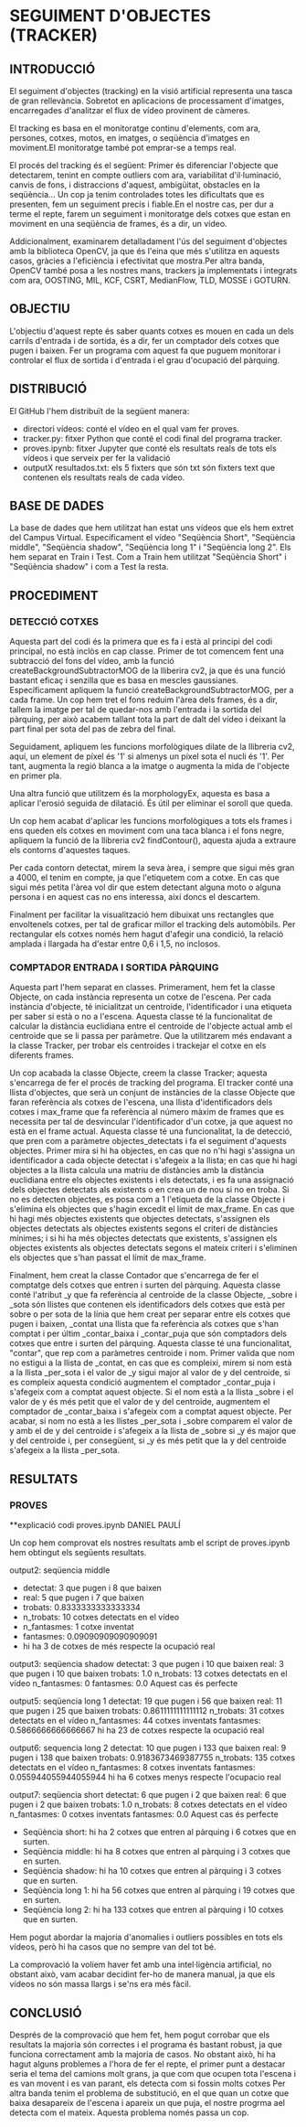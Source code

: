 # SEGUIMENT D'OBJECTES (TRACKER)

## INTRODUCCIÓ

El seguiment d'objectes (tracking) en la visió artificial representa una tasca de gran rellevància. Sobretot en aplicacions de processament d'imatges, encarregades d'analitzar el flux de vídeo provinent de càmeres.

El tracking es basa en el monitoratge continu d'elements, com ara, persones, cotxes, motos, en imatges, o seqüència d'imatges en moviment.El monitoratge també pot emprar-se a temps real. 

El procés del tracking és el següent:
Primer és diferenciar l'objecte que detectarem, tenint en compte outliers com ara, variabilitat d'il·luminació, canvis de fons, i distraccions d'aquest, ambigüitat, obstacles en la seqüència...
Un cop ja tenim controlades totes les dificultats que es presenten, fem un seguiment precís i fiable.En el nostre cas, per dur a terme el repte, farem un seguiment i monitoratge dels cotxes que estan en moviment en una seqüència de frames, és a dir, un vídeo.

Addicionalment, examinarem detalladament l'ús del seguiment d'objectes amb la biblioteca OpenCV, ja que és l'eina que més s'utilitza en aquests casos, gràcies a l'eficiència i efectivitat que mostra.Per altra banda, OpenCV també posa a les nostres mans, trackers ja implementats i integrats com ara, OOSTING, MIL, KCF, CSRT, MedianFlow, TLD, MOSSE i GOTURN.

## OBJECTIU

L'objectiu d'aquest repte és saber quants cotxes es mouen en cada un dels carrils d'entrada i de sortida, és a dir, fer un comptador dels cotxes que pugen i baixen. Fer un programa com aquest fa que puguem monitorar i controlar el flux de sortida i d'entrada i el grau d'ocupació del pàrquing.

## DISTRIBUCIÓ

El GitHub l'hem distribuït de la següent manera:
- directori vídeos: conté el vídeo en el qual vam fer proves.
- tracker.py: fitxer Python que conté el codi final del programa tracker.
- proves.ipynb: fitxer Jupyter que conté els resultats reals de tots els vídeos i que serveix per fer la validació
- outputX resultados.txt: els 5 fixters que són txt són fixters text que contenen els resultats reals de cada vídeo.


## BASE DE DADES

La base de dades que hem utilitzat han estat uns vídeos que els hem extret del Campus Virtual. Específicament el vídeo "Seqüència Short",  "Seqüència middle",  "Seqüència shadow",  "Seqüència long 1" i  "Seqüència long 2".
Els hem separat en Train i Test. 
Com a Train hem utilitzat "Seqüència Short" i "Seqüència shadow" i com a Test la resta. 


## PROCEDIMENT

### DETECCIÓ COTXES

Aquesta part del codi és la primera que es fa i està al principi del codi principal, no està inclòs en cap classe.
Primer de tot comencem fent una subtracció del fons del vídeo, amb la funció createBackgroundSubtractorMOG de la lliberira cv2, ja que és una funció bastant eficaç i senzilla que es basa en mescles gaussianes.
Específicament apliquem la funció createBackgroundSubtractorMOG, per a cada frame.
Un cop hem tret el fons reduim l'àrea dels frames, és a dir, tallem la imatge per tal de quedar-nos amb l'entrada i la sortida del pàrquing, per això acabem tallant tota la part de dalt del vídeo i deixant la part final per sota del pas de zebra del final.

Seguidament, apliquem les funcions morfològiques dilate de la llibreria cv2, aquí, un element de píxel és '1' si almenys un píxel sota el nucli és '1'. Per tant, augmenta la regió blanca a la imatge o augmenta la mida de l'objecte en primer pla.

Una altra funció que utilitzem és la morphologyEx, aquesta es basa a aplicar l'erosió seguida de dilatació. És útil per eliminar el soroll que queda.

Un cop hem acabat d'aplicar les funcions morfològiques a tots els frames i ens queden els cotxes en moviment com una taca blanca i el fons negre, apliquem la funció de la llibreria cv2 findContour(), aquesta ajuda a extraure els contorns d'aquestes taques.

Per cada contorn detectat, mirem la seva àrea, i sempre que sigui més gran a 4000, el tenim en compte, ja que l'etiquetem com a cotxe. En cas que sigui més petita l'àrea vol dir que estem detectant alguna moto o alguna persona i en aquest cas no ens interessa, així doncs el descartem.

Finalment per facilitar la visualització hem dibuixat uns rectangles que envoltenels cotxes, per tal de graficar millor el tracking dels automòbils.
Per rectangular els cotxes només hem hagut d'afegir una condició, la relació amplada i llargada ha d'estar entre 0,6 i 1,5, no inclosos.



### COMPTADOR ENTRADA I SORTIDA PÀRQUING

Aquesta part l'hem separat en classes. Primerament, hem fet la classe Objecte, on cada instància representa un cotxe de l'escena.
Per cada instància d'objecte, té inicialitzat un centroide, l'identificador i una etiqueta per saber si està o no a l'escena. Aquesta classe té la funcionalitat de calcular la distància euclidiana entre el centroide de l'objecte actual amb el centroide que se li passa per paràmetre.
Que la utilitzarem més endavant a la classe Tracker, per trobar els centroides i trackejar el cotxe en els diferents frames.

Un cop acabada la classe Objecte, creem la classe Tracker; aquesta s'encarrega de fer el procés de tracking del programa.
El tracker conté una llista d'objectes, que serà un conjunt de instàncies de la classe Objecte que faran referència als cotxes de l'escena, una llista d'identificadors dels cotxes i max_frame que fa referència al número màxim de frames que es necessita per tal de desvincular l'identificador d'un cotxe, ja que aquest no està en el frame actual.
Aquesta classe té una funcionalitat, la de detecció, que pren com a paràmetre objectes_detectats i fa el seguiment d'aquests objectes.
Primer mira si hi ha objectes, en cas que no n'hi hagi s'assigna un identificador a cada objecte detectat i s'afegeix a la llista; en cas que hi hagi objectes a la llista calcula una matriu de distàncies amb la distància euclidiana entre els objectes existents i els detectats, i es fa una assignació dels objectes detectats als existents o en crea un de nou si no en troba.
Si no es detecten objectes, es posa com a 1 l'etiqueta de la classe Objecte i s'elimina els objectes que s'hagin excedit el límit de max_frame.
En cas que hi hagi més objectes existents que objectes detectats, s'assignen els objectes detectats als objectes existents segons el criteri de distàncies mínimes; i si hi ha més objectes detectats que existents, s'assignen els objectes existents als objectes detectats segons el mateix criteri i s'eliminen els objectes que s'han passat el límit de max_frame.

Finalment, hem creat la classe Contador que s'encarrega de fer el comptatge dels cotxes que entren i surten del pàrquing.
Aquesta classe conté l'atribut _y que fa referència al centroide de la classe Objecte, _sobre i _sota són llistes que contenen els identificadors dels cotxes que està per sobre o per sota de la línia que hem creat per separar entre els cotxes que pugen i baixen, _contat una llista que fa referència als cotxes que s'han comptat i per últim _contar_baixa i _contar_puja que són comptadors dels cotxes que entre i surten del pàrquing.
Aquesta classe té una funcionalitat, "contar", que rep com a paràmetres centroide i nom. Primer valida que nom no estigui a la llista de _contat, en cas que es compleixi, mirem si nom està a la llista _per_sota i el valor de _y sigui major al valor de y del centroide, si es compleix aquesta condició augmentem el comptador _contar_puja i s'afegeix com a comptat aquest objecte.
Si el nom està a la llista _sobre i el valor de y és més petit que el valor de y del centroide, augmentem el comptador de _contar_baixa i s'afegeix com a comptat aquest objecte.
Per acabar, si nom no està a les llistes _per_sota i _sobre comparem el valor de y amb el de y del centroide i s'afegeix a la llista de _sobre si _y és major que y del centroide i, per consegüent, si _y és més petit que la y del centroide s'afegeix a la llista _per_sota.



## RESULTATS

### PROVES

**explicació codi proves.ipynb DANIEL PAULÍ



Un cop hem comprovat els nostres resultats amb el script de proves.ipynb hem obtingut els següents resultats.

output2: seqüencia middle
- detectat: 3 que pugen i  8 que baixen 
- real:     5 que pugen i  7 que baixen
- trobats:   0.8333333333333334
- n_trobats:   10  cotxes detectats en el vídeo
- n_fantasmes: 1 cotxe inventat
- fantasmes: 0.09090909090909091 
- hi ha 3 de cotxes de més respecte la ocupació real


output3: seqüencia shadow
detectat: 3 que pugen i 10 que baixen
real:     3 que pugen i 10 que baixen
trobats:   1.0
n_trobats:   13 cotxes detectats en el vídeo
n_fantasmes: 0
fantasmes: 0.0
Aquest cas és perfecte



output5: seqüencia long 1
detectat: 19 que pugen i 56 que baixen
real:     11 que pugen i 25 que baixen
trobats:   0.8611111111111112
n_trobats:   31 cotxes detectats en el vídeo
n_fantasmes: 44 cotxes inventats
fantasmes: 0.5866666666666667
hi ha 23 de cotxes respecte la ocupació real


output6: sequencia long 2
detectat: 10 que pugen i 133 que baixen
real:     9 pugen i 138 que baixen
trobats:   0.9183673469387755
n_trobats:   135 cotxes detectats en el vídeo
n_fantasmes: 8 cotxes inventats
fantasmes: 0.055944055944055944
hi ha 6 cotxes menys respecte l'ocupacio real  


output7: seqüencia short
detectat: 6 que pugen i 2 que baixen 
real:     6 que pugen i 2 que baixen
trobats:   1.0
n_trobats:   8  cotxes detectats en el vídeo
n_fantasmes: 0  cotxes inventats
fantasmes: 0.0
Aquest cas és perfecte

- Seqüència short: hi ha 2 cotxes que entren al pàrquing i 6 cotxes que en surten.
- Seqüència middle: hi ha 8 cotxes que entren al pàrquing i 3 cotxes que en surten.
- Seqüència shadow: hi ha 10 cotxes que entren al pàrquing i 3 cotxes que en surten.
- Seqüència long 1: hi ha 56 cotxes que entren al pàrquing i 19 cotxes que en surten.
- Seqüència long 2: hi ha 133 cotxes que entren al pàrquing i 10 cotxes que en surten.

Hem pogut abordar la majoria d'anomalies i outliers possibles en tots els vídeos, però hi ha casos que no sempre van del tot bé.

La comprovació la volíem haver fet amb una intel·ligència artificial, no obstant això, vam acabar decidint fer-ho de manera manual, ja que els vídeos no són massa llargs i se'ns era més fàcil.

## CONCLUSIÓ


Després de la comprovació que hem fet, hem pogut corrobar que els resultats la majoria són correctes i el programa és bastant robust, ja que funciona correctament amb la majoria de casos. 
No obstant això, hi ha hagut alguns problemes a l'hora de fer el repte, el primer punt a destacar seria el tema del camions molt grans, ja que com que ocupen tota l'escena i es van movent i es van parant, els detecta com si fossin molts cotxes
Per altra banda tenim el problema de substitució, en el que quan un cotxe que baixa desapareix de l'escena i apareix un que puja, el nostre progrma ael detecta com el mateix. 
Aquesta problema només passa un cop. 
